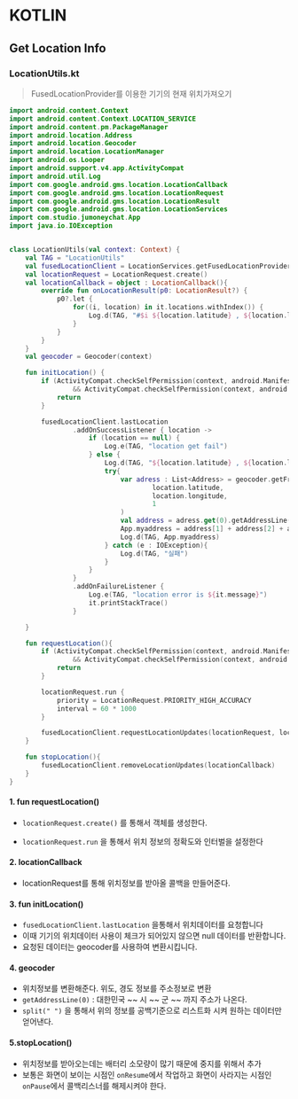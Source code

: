 # KOTLIN

## Get Location Info

### LocationUtils.kt

> FusedLocationProvider를 이용한 기기의 현재 위치가져오기

```kotlin
import android.content.Context
import android.content.Context.LOCATION_SERVICE
import android.content.pm.PackageManager
import android.location.Address
import android.location.Geocoder
import android.location.LocationManager
import android.os.Looper
import android.support.v4.app.ActivityCompat
import android.util.Log
import com.google.android.gms.location.LocationCallback
import com.google.android.gms.location.LocationRequest
import com.google.android.gms.location.LocationResult
import com.google.android.gms.location.LocationServices
import com.studio.jumoneychat.App
import java.io.IOException


class LocationUtils(val context: Context) {
    val TAG = "LocationUtils"
    val fusedLocationClient = LocationServices.getFusedLocationProviderClient(context)
    val locationRequest = LocationRequest.create()
    val locationCallback = object : LocationCallback(){
        override fun onLocationResult(p0: LocationResult?) {
            p0?.let {
                for((i, location) in it.locations.withIndex()) {
                    Log.d(TAG, "#$i ${location.latitude} , ${location.longitude}")
                }
            }
        }
    }
    val geocoder = Geocoder(context)

    fun initLocation() {
        if (ActivityCompat.checkSelfPermission(context, android.Manifest.permission.ACCESS_FINE_LOCATION) != PackageManager.PERMISSION_GRANTED
                && ActivityCompat.checkSelfPermission(context, android.Manifest.permission.ACCESS_COARSE_LOCATION) != PackageManager.PERMISSION_GRANTED) {
            return
        }

        fusedLocationClient.lastLocation
                .addOnSuccessListener { location ->
                    if (location == null) {
                        Log.e(TAG, "location get fail")
                    } else {
                        Log.d(TAG, "${location.latitude} , ${location.longitude}")
                        try{
                            var adress : List<Address> = geocoder.getFromLocation(
                                    location.latitude,
                                    location.longitude,
                                    1
                            )
                            val address = adress.get(0).getAddressLine(0).split(" ")
                            App.myaddress = address[1] + address[2] + address[3]
                            Log.d(TAG, App.myaddress)
                        } catch (e : IOException){
                            Log.d(TAG, "실패")
                        }
                    }
                }
                .addOnFailureListener {
                    Log.e(TAG, "location error is ${it.message}")
                    it.printStackTrace()
                }

    }

    fun requestLocation(){
        if (ActivityCompat.checkSelfPermission(context, android.Manifest.permission.ACCESS_FINE_LOCATION) != PackageManager.PERMISSION_GRANTED
                && ActivityCompat.checkSelfPermission(context, android.Manifest.permission.ACCESS_COARSE_LOCATION) != PackageManager.PERMISSION_GRANTED) {
            return
        }

        locationRequest.run {
            priority = LocationRequest.PRIORITY_HIGH_ACCURACY
            interval = 60 * 1000
        }

        fusedLocationClient.requestLocationUpdates(locationRequest, locationCallback, Looper.myLooper())
    }

    fun stopLocation(){
        fusedLocationClient.removeLocationUpdates(locationCallback)
    }
}
```

#### 1. fun requestLocation()

- `locationRequest.create()` 를 통해서 객체를 생성한다.

- `locationRequest.run` 을 통해서 위치 정보의 정확도와 인터벌을 설정한다

  

#### 2. locationCallback

- locationRequest를 통해 위치정보를 받아올 콜백을 만들어준다.

  

#### 3. fun initLocation()

- `fusedLocationClient.lastLocation` 을통해서 위치데이터를 요청합니다
- 이때 기기의 위치데이터 사용이 체크가 되어있지 않으면 null 데이터를 반환합니다.
- 요청된 데이터는 geocoder를 사용하여 변환시킵니다.



#### 4. geocoder

- 위치정보를 변환해준다. 위도, 경도 정보를 주소정보로 변환
- `getAddressLine(0)` : 대한민국 ~~ 시 ~~ 군 ~~ 까지 주소가 나온다.
- `split(" ")` 을 통해서 위의 정보를 공백기준으로 리스트화 시켜 원하는 데이터만 얻어낸다.



#### 5.stopLocation()

- 위치정보를 받아오는데는 배터리 소모량이 많기 때문에 중지를 위해서 추가
- 보통은 화면이 보이는 시점인 `onResume`에서 작업하고 화면이 사라지는 시점인 `onPause`에서 콜백리스너를 해제시켜야 한다.